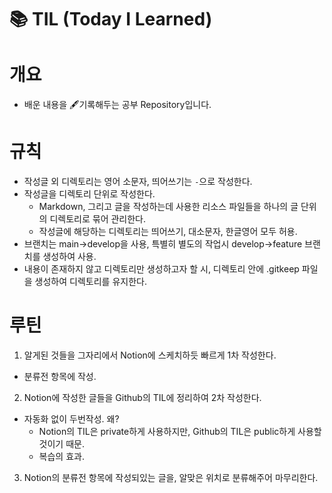 # 📚 TIL (Today I Learned)

# 개요

- 배운 내용을 🖋기록해두는 공부 Repository입니다.

# 규칙

- 작성글 외 디렉토리는 영어 소문자, 띄어쓰기는 `-`으로 작성한다.
- 작성글을 디렉토리 단위로 작성한다.
  - Markdown, 그리고 글을 작성하는데 사용한 리소스 파일들을 하나의 글 단위의 디렉토리로 묶어 관리한다.
  - 작성글에 해당하는 디렉토리는 띄어쓰기, 대소문자, 한글영어 모두 허용.
- 브랜치는 main->develop을 사용, 특별히 별도의 작업시 develop->feature 브랜치를 생성하여 사용.
- 내용이 존재하지 않고 디렉토리만 생성하고자 할 시, 디렉토리 안에 .gitkeep 파일을 생성하여 디렉토리를 유지한다.

# 루틴

1. 알게된 것들을 그자리에서 Notion에 스케치하듯 빠르게 1차 작성한다.
  - 분류전 항목에 작성.
2. Notion에 작성한 글들을 Github의 TIL에 정리하여 2차 작성한다.
  - 자동화 없이 두번작성. 왜?
    - Notion의 TIL은 private하게 사용하지만, Github의 TIL은 public하게 사용할 것이기 때문.
    - 복습의 효과.
3. Notion의 분류전 항목에 작성되있는 글을, 알맞은 위치로 분류해주어 마무리한다.
